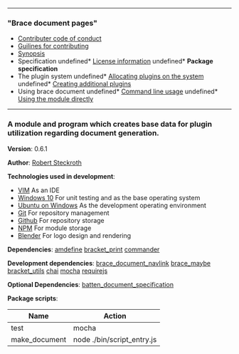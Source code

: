 

---
### "Brace document pages"
* [Contributer code of conduct](https://github.com/restarian/brace_document/blob/master/docs/contributer_code_of_conduct.md)
* [Guilines for contributing](https://github.com/restarian/brace_document/blob/master/docs/guilines_for_contributing.md)
* [Synopsis](https://github.com/restarian/brace_document/blob/master/docs/synopsis.md)
* Specification
undefined* [License information](https://github.com/restarian/brace_document/blob/master/docs/specification/license_information.md)
undefined* **Package specification**
* The plugin system
undefined* [Allocating plugins on the system](https://github.com/restarian/brace_document/blob/master/docs/the_plugin_system/allocating_plugins_on_the_system.md)
undefined* [Creating additional plugins](https://github.com/restarian/brace_document/blob/master/docs/the_plugin_system/creating_additional_plugins.md)
* Using brace document
undefined* [Command line usage](https://github.com/restarian/brace_document/blob/master/docs/using_brace_document/command_line_usage.md)
undefined* [Using the module directly](https://github.com/restarian/brace_document/blob/master/docs/using_brace_document/using_the_module_directly.md)

---
###  A module and program which creates base data for plugin utilization regarding document generation.

**Version**: 0.6.1

**Author**: [Robert Steckroth](mailto:RobertSteckroth@gmail.com)

**Technologies used in development**:
  * [VIM](https://vim.org) As an IDE
  * [Windows 10](https://www.microsoft.com/en-us/software-download/windows10) For unit testing and as the base operating system
  * [Ubuntu on Windows](https://www.microsoft.com/en-us/store/p/ubuntu/9nblggh4msv6) As the development operating environment
  * [Git](https://git-scm.com) For repository management
  * [Github](https://github.com) For repository storage
  * [NPM](https://npmjs.org) For module storage
  * [Blender](https://blender.org) For logo design and rendering

**Dependencies**: [amdefine](https://npmjs.org/package/amdefine) [bracket_print](https://npmjs.org/package/bracket_print) [commander](https://npmjs.org/package/commander)

**Development dependencies**: [brace_document_navlink](https://npmjs.org/package/brace_document_navlink) [brace_maybe](https://npmjs.org/package/brace_maybe) [bracket_utils](https://npmjs.org/package/bracket_utils) [chai](https://npmjs.org/package/chai) [mocha](https://npmjs.org/package/mocha) [requirejs](https://npmjs.org/package/requirejs)

**Optional Dependencies**: [batten_document_specification](https://npmjs.org/package/batten_document_specification)

**Package scripts**:

| Name | Action |
| ---- | ------ |
 | test | mocha |
 | make_document | node ./bin/script_entry.js |